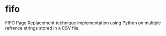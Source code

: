 # fifo
FIFO Page Replacement technique implementation using Python on multiple refrence strings stored in a CSV file.
